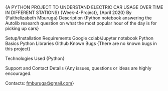 {A PYTHON PROJECT TO UNDERSTAND ELECTRIC CAR USAGE OVER TIME IN DIFFERENT STATIONS}
{Week-4-Project}, {April 2020}
By {Faithelizabeth Mburuga}
Description
{Python notebook answering the Autolib research question on what the most popular hour of the day is for picking up cars}

Setup/Installation Requirements
Google colab/Jupyter notebook
Python Basics
Python Libraries
Github
Known Bugs
{There are no known bugs in this project}

Technologies Used
{Python}

Support and Contact Details
{Any issues, questions or ideas are highly encouraged.

Contacts: fmburuga@gmail.com}
